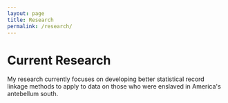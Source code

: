 ```yaml
---
layout: page
title: Research
permalink: /research/
---
```


# Current Research

My research currently focuses on developing better statistical record linkage methods to apply to data on those who were enslaved in America's antebellum south.
